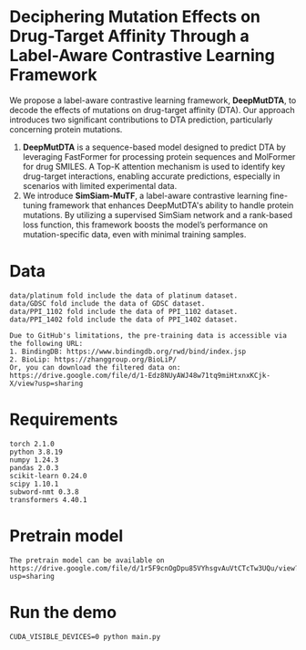 # Deciphering Mutation Effects on Drug-Target Affinity Through a Label-Aware Contrastive Learning Framework

We propose a label-aware contrastive learning framework, **DeepMutDTA**, to decode the effects of mutations on drug-target affinity (DTA). Our approach introduces two significant contributions to DTA prediction, particularly concerning protein mutations. 
1. **DeepMutDTA** is a sequence-based model designed to predict DTA by leveraging FastFormer for processing protein sequences and MolFormer for drug SMILES. A Top-K attention mechanism is used to identify key drug-target interactions, enabling accurate predictions, especially in scenarios with limited experimental data.
2. We introduce **SimSiam-MuTF**, a label-aware contrastive learning fine-tuning framework that enhances DeepMutDTA's ability to handle protein mutations. By utilizing a supervised SimSiam network and a rank-based loss function, this framework boosts the model’s performance on mutation-specific data, even with minimal training samples.

# Data
```
data/platinum fold include the data of platinum dataset.
data/GDSC fold include the data of GDSC dataset.
data/PPI_1102 fold include the data of PPI_1102 dataset.
data/PPI_1402 fold include the data of PPI_1402 dataset.

Due to GitHub's limitations, the pre-training data is accessible via the following URL:
1. BindingDB: https://www.bindingdb.org/rwd/bind/index.jsp
2. BioLip: https://zhanggroup.org/BioLiP/
Or, you can download the filtered data on: https://drive.google.com/file/d/1-Edz8NUyAWJ48w71tq9miHtxnxKCjk-X/view?usp=sharing
```

# Requirements
```
torch 2.1.0
python 3.8.19
numpy 1.24.3
pandas 2.0.3
scikit-learn 0.24.0
scipy 1.10.1
subword-nmt 0.3.8
transformers 4.40.1
```

# Pretrain model
```
The pretrain model can be available on https://drive.google.com/file/d/1r5F9cnOgDpu85VYhsgvAuVtCTcTw3UQu/view?usp=sharing
```

# Run the demo

```
CUDA_VISIBLE_DEVICES=0 python main.py
```
